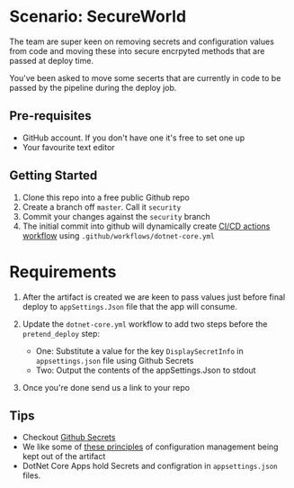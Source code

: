 
# Scenario: SecureWorld 
The team are super keen on removing secrets and configuration values from code and moving these into secure encrpyted methods that are passed at deploy time.

You've been asked to move some secerts that are currently in code to be passed by the pipeline during the deploy job.

## Pre-requisites
* GitHub account. If you don't have one it's free to set one up
* Your favourite text editor

## Getting Started
1. Clone this repo into a free public Github repo
2. Create a branch off `master`. Call it `security`
3. Commit your changes against the `security` branch 
4. The initial commit into github will dynamically create [CI/CD actions workflow](https://docs.github.com/en/actions) using `.github/workflows/dotnet-core.yml`

# Requirements
1. After the artifact is created we are keen to pass values just before final deploy to  `appSettings.Json` file that the app will consume.
2. Update the `dotnet-core.yml` workflow to add two steps before the `pretend_deploy` step:
    - One: Substitute a value for the key `DisplaySecretInfo` in  `appsettings.json` file using Github Secrets
    - Two: Output the contents of the appSettings.Json to stdout

3. Once you're done send us a link to your repo

## Tips
* Checkout [Github Secrets](https://docs.github.com/en/actions/configuring-and-managing-workflows/creating-and-storing-encrypted-secrets)
* We like some of [these principles](https://12factor.net/config) of configuration management being kept out of the artifact 
* DotNet Core Apps hold Secrets and configration in `appsettings.json` files.